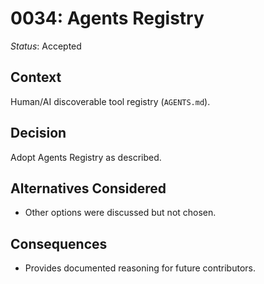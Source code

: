 # 0034: Agents Registry

*Status*: Accepted

## Context
Human/AI discoverable tool registry (`AGENTS.md`).

## Decision
Adopt Agents Registry as described.

## Alternatives Considered
- Other options were discussed but not chosen.

## Consequences
- Provides documented reasoning for future contributors.
